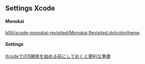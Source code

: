 ## Settings Xcode

#### Monokai

[b0ti/xcode-monokai-revisited/Monokai Revisited.dvtcolortheme](https://github.com/b0ti/xcode-monokai-revisited/blob/master/Monokai%20Revisited.dvtcolortheme)

#### Settings

[XcodeでiOS開発を始める前にしておくと便利な準備](http://fromatom.hatenablog.com/entry/2016/02/23/155635)
